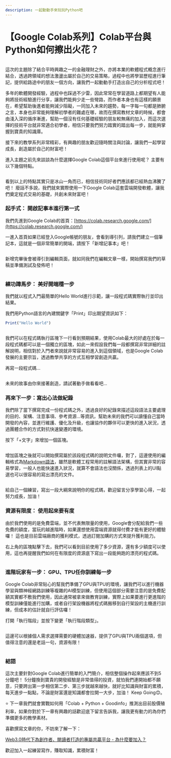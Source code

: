 ```yaml
---
description: 一起動動手來玩玩Python吧
---
```


# 【Google Colab系列】Colab平台與Python如何擦出火花？

<figure><img src="../.gitbook/assets/colab_python_stock.drawio.png" alt=""><figcaption></figcaption></figure>

這次的主題除了結合平時興趣之一的金融理財之外，亦將本業的軟體程式概念進行結合，透過跨領域的想法激盪出屬於自己的交易策略，過程中也將學習歷程進行筆記，提供給路途中的朋友一個方向，讓我們一起動動手打造出自己的分析程式吧！

多年的軟體開發經驗，過程中也踩過不少雷，因此常常在學習道路上都期望有人能夠將技術經驗進行分享，讓我們能夠少走一些彎路，而作者本身也有這樣的願景在，希望幫助後進者能夠減少阻礙，一同加入未來的趨勢，每一字每一句都是肺腑之言，本身也非常能夠理解初學者的難處在哪，故而在撰寫教材文章的時候，都會由淺入深的循序漸進，幫助一個沒有任何基礎經驗的朋友較無痛的加入，而這次選擇的技術平台就非常適合初學者，相信只要我們努力踏實的踏出每一步，就能夠掌握到寶貴的知識庫。

接下來的教學系列非常精彩，有興趣的朋友歡迎隨時關注與討論，讓我們一起學習成長，創造屬於自己的財富吧！

進入主題之前先來談談為什麼選擇Google Colab這個平台來進行使用呢？ 主要有以下幾個特點。

<figure><img src="../.gitbook/assets/Google Colab.png" alt=""><figcaption></figcaption></figure>

看到以上的特點其實只是冰山一角而已，相信技術同好者們應該都已經熱血沸騰了吧！ 廢話不多說，我們就來實際使用一下Google Colab這套雲端開發軟體，讓我們奠定程式交易的基礎，共創未來財富吧！

### 起手式： 開啟記事本進行第一式

我們先進到Google Colab的首頁：[https://colab.research.google.com/](https://colab.research.google.com/)

一進入首頁如果已經登入Google帳號的朋友，會看到導引列，請我們建立一個筆記本，這就是一個非常簡單的開端，請按下「新增記事本」吧！

<figure><img src="../.gitbook/assets/新增記事本.png" alt=""><figcaption></figcaption></figure>

新增完畢後會被導引到編輯頁面，就如同我們在編輯文章一樣，開始撰寫我們的草稿並準備測試及發佈吧！

<figure><img src="../.gitbook/assets/編輯頁面.png" alt=""><figcaption></figcaption></figure>

### 練功蹲馬步： 美好開端穩一步

我們就以程式入門最簡單的Hello World進行示範，讓一段程式碼實際執行並印出結果。

我們用Python語言的內建關鍵字「Print」印出期望資訊如下：

```jsx
Print("Hello World")
```

<figure><img src="../.gitbook/assets/hello_world.png" alt=""><figcaption></figcaption></figure>

我們可以在程式碼執行區塊下一行看到預期結果，使用Colab最大的好處在於每一段程式碼都可以是一個獨立的區塊，如此一來假設我們每一段都撰寫非常詳細的註解說明，相信對於入門者來說就非常容易的進入到這個領域，也是Google Colab發展的主要宗旨，透過教學共享的方式互相學習創造共贏。

再寫一段程式碼…

<figure><img src="../.gitbook/assets/下一段程式碼.png" alt=""><figcaption></figcaption></figure>

未來的故事由你來接著創造，請試著動手做看看吧…

### 再來下一步：寫出心法做紀錄

我們除了當下撰寫完成一份程式碼之外，透過良好的紀錄來描述這段語法主要處理的目的、架構、注意事項、參考資源…等資訊，幫助未來的我們可以讀懂自己當時開發的內容，並進行維護、優化及升級，也讓協作的夥伴可以更快的進入狀況，透過團體合作的方式對抗快速變遷的環境。

按下「+文字」來增加一個區塊。

<figure><img src="../.gitbook/assets/加個文字.png" alt=""><figcaption></figcaption></figure>

增加區塊之後就可以開始撰寫屬於該段程式碼的說明文件囉，對了，這邊使用的編輯格式為[Markdown語法](https://zh.wikipedia.org/zh-tw/Markdown)，雖然是軟體工程常用的註解語法架構，但其實非常的容易學習，一般人也能快速進入狀況，就算不會語法也沒關係，透過列表上的UI點選也可以很容易的寫出漂亮的文件。

<figure><img src="../.gitbook/assets/文字區塊.png" alt=""><figcaption></figcaption></figure>

給自己一個練習，寫出一段大綱來說明你的程式碼，歡迎留言分享學習心得，一起努力成長，加油！

### 資源有限度： 使用起來要有度

由於我們使用的是免費雲端，並不代表無限量的使用，Google會分配給我們一些免費的額度，當玩的越進階時，如果還想使用雲端資源就得付費才能有更好的體驗囉！ 這也是目前雲端廠商的獲利模式，透過訂閱加購的方式來提升獲利能力。

右上角的區塊點擊下去，我們可以看到目前使用了多少資源，還有多少額度可以使用，這也再提醒我們如何在有限度的資源底下寫出一段能夠跑的漂亮的程式碼。

<figure><img src="../.gitbook/assets/資源限制.png" alt=""><figcaption></figcaption></figure>

### 進階玩家有一步： GPU、TPU任你訓練每一步

Google Colab非常貼心的幫我們準備了GPU與TPU的環境，讓我們可以進行機器學習與類神經網路訓練等複雜的AI模型訓練，但使用這個部分需要注意的是免費配額其實都不敷我們使用，因此通常被拿來做教育訓練，實際上如果要進行更進階的模型訓練僅能進行加購，或者自行架設機器將程式碼搬移到自行架設的主機進行訓練，但成本的估計就自行評估囉！

打開「執行階段」並按下變更「執行階段類型」。

<figure><img src="../.gitbook/assets/變更執行階段.png" alt=""><figcaption></figcaption></figure>

這邊可以根據個人需求選擇需要的硬體加速器，提供了GPU與TPU兩個選項，但值得注意的還是老話一句，資源有限！

<figure><img src="../.gitbook/assets/硬體加速器.png" alt=""><figcaption></figcaption></figure>

### 結語

這次主要針對Google Colab進行簡單的入門簡介，相信整個操作起來應該不到5分鐘吧！ 5分鐘換到寶貴的開發經驗是非常值得的投資，就怕我們連開始都不願意，只要跨出第一步相信第二步、第三步就越來越快，就好比知識與財富的累積，每天進步一點點，不論是財富還是知識都會拉開一大步，加油！ Keep Going😊。

⭐ 下一章我們就會實戰如何用「Colab + Python + Goodinfo」推測出目前股價殖利率，如果你對於下一章有興趣的話歡迎底下留言告訴我，讓我更有動力的為你們準備更多的教學素材。

喜歡撰寫文章的你，不妨來了解一下：

[Web3.0時代下為創作者、閱讀者打造的專屬共贏平台 - 為什麼要加入？](https://www.potatomedia.co/s/2PmFxsq)&#x20;

歡迎加入一起練習寫作，賺取知識，累積財富！
